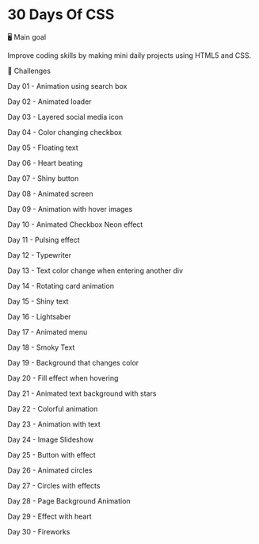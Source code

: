 # 30 Days Of CSS

<P> 🖥 Main goal </P>
Improve coding skills by making mini daily projects using HTML5 and CSS.
<br>

<p> 📝 Challenges </p>
<p> Day 01 - Animation using search box </P>
<p> Day 02 - Animated loader</P>
<p> Day 03 - Layered social media icon</P>
<p> Day 04 - Color changing checkbox</P>
<p> Day 05 - Floating text</P>
<p> Day 06 - Heart beating</P>
<p> Day 07 - Shiny button</P>
<p> Day 08 - Animated screen</P>
<p> Day 09 - Animation with hover images</P>
<p> Day 10 - Animated Checkbox Neon effect</P>
<p> Day 11 - Pulsing effect</P>
<p> Day 12 - Typewriter</P>
<p> Day 13 - Text color change when entering another div</P>
<p> Day 14 - Rotating card animation</P>
<p> Day 15 - Shiny text</P>
<p> Day 16 - Lightsaber</P>
<p> Day 17 - Animated menu</P>
<p> Day 18 - Smoky Text</P>
<p> Day 19 - Background that changes color</P>
<p> Day 20 - Fill effect when hovering</P>
<p> Day 21 - Animated text background with stars</P>
<p> Day 22 - Colorful animation</P>
<p> Day 23 - Animation with text</P>
<p> Day 24 - Image Slideshow</P>
<p> Day 25 - Button with effect</P>
<p> Day 26 - Animated circles</P>
<p> Day 27 - Circles with effects</P>
<p> Day 28 - Page Background Animation</P>
<p> Day 29 - Effect with heart</P>
<p> Day 30 - Fireworks</P>

